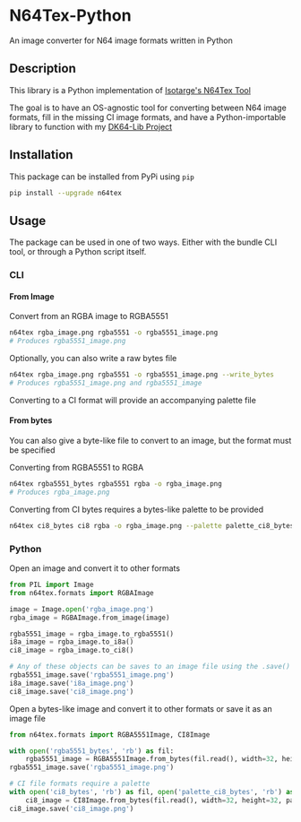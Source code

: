 # N64Tex-Python

An image converter for N64 image formats written in Python

## Description

This library is a Python implementation of 
[Isotarge's N64Tex Tool](https://github.com/Isotarge/n64tex)

The goal is to have an OS-agnostic tool for converting between N64 image formats, fill in the
missing CI image formats, and have a Python-importable library to function with my
[DK64-Lib Project](https://github.com/ThomasJRyan/dk64_lib)

## Installation

This package can be installed from PyPi using `pip`
```bash
pip install --upgrade n64tex
```

## Usage

The package can be used in one of two ways. Either with the bundle CLI tool, or through
a Python script itself.

### CLI

#### From Image

Convert from an RGBA image to RGBA5551
```bash
n64tex rgba_image.png rgba5551 -o rgba5551_image.png
# Produces rgba5551_image.png
```

Optionally, you can also write a raw bytes file
```bash
n64tex rgba_image.png rgba5551 -o rgba5551_image.png --write_bytes
# Produces rgba5551_image.png and rgba5551_image
```

Converting to a CI format will provide an accompanying palette file

#### From bytes

You can also give a byte-like file to convert to an image, but the format must be specified

Converting from RGBA5551 to RGBA
```bash
n64tex rgba5551_bytes rgba5551 rgba -o rgba_image.png
# Produces rgba_image.png
```

Converting from CI bytes requires a bytes-like palette to be provided
```bash
n64tex ci8_bytes ci8 rgba -o rgba_image.png --palette palette_ci8_bytes
```

### Python

Open an image and convert it to other formats
```python
from PIL import Image
from n64tex.formats import RGBAImage

image = Image.open('rgba_image.png')
rgba_image = RGBAImage.from_image(image)

rgba5551_image = rgba_image.to_rgba5551()
i8a_image = rgba_image.to_i8a()
ci8_image = rgba_image.to_ci8()

# Any of these objects can be saves to an image file using the .save() method
rgba5551_image.save('rgba5551_image.png')
i8a_image.save('i8a_image.png')
ci8_image.save('ci8_image.png')
```

Open a bytes-like image and convert it to other formats or save it as an image file
```python
from n64tex.formats import RGBA5551Image, CI8Image

with open('rgba5551_bytes', 'rb') as fil:
    rgba5551_image = RGBA5551Image.from_bytes(fil.read(), width=32, height=32)
rgba5551_image.save('rgba5551_image.png')

# CI file formats require a palette
with open('ci8_bytes', 'rb') as fil, open('palette_ci8_bytes', 'rb') as palette_fil:
    ci8_image = CI8Image.from_bytes(fil.read(), width=32, height=32, palette_bytes=palette_fil.read())
ci8_image.save('ci8_image.png')
```

